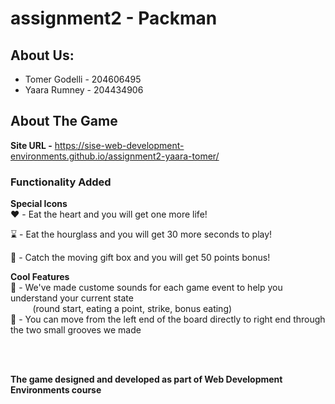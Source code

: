 # assignment2 - Packman

## About Us: 
  * Tomer Godelli - 204606495
  * Yaara Rumney - 204434906

## About The Game
  **Site URL -** https://sise-web-development-environments.github.io/assignment2-yaara-tomer/

  ### Functionality Added
  **Special Icons** 
  <br /> 
  :heart: - Eat the heart and you will get one more life!
  
  :hourglass: - Eat the hourglass and you will get 30 more seconds to play!
  
  :gift: - Catch the moving gift box and you will get 50 points bonus!
  
  
   **Cool Features** 
   <br /> 
  :musical_note: - We've made custome sounds for each game event to help you understand your current state <br /> 
  &nbsp; &nbsp; &nbsp; &nbsp;&nbsp; (round start, eating a point, strike, bonus eating) 
  <br /> 
  :runner: - You can move from the left end of the board directly to right end through the two small grooves we made 

   <br /> 
   <br /> 
   
**The game designed and developed as part of Web Development Environments course**
